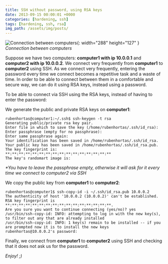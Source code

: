```yaml
---
title: SSH without password, using RSA keys
date: 2013-09-15 00:00:01 +0000
categories: [hardening, ssh]
tags: [hardening, ssh, rsa]
img_path: /assets/img/posts/
---
```

![Connection between computers](sshrsa.png){: width="288" height="127" }
_Connection between computers_

Suppose we have two computers: **computer1 with ip 10.0.0.1** and **computer2 with ip 10.0.0.2**.
We connect very frequently from **computer1** to **computer2** using SSH.
As we connect very frequently, entering the password every time we connect becomes a repetitive task and a waste of time.
In order to be able to connect between them in a comfortable and secure way, we can do it using RSA keys, instead using a password.

To be able to connect via SSH using the RSA keys, instead of having to enter the password:

We generate the public and private RSA keys on **computer1**:

```console
rubenhortas@computer1:~/.ssh$ ssh-keygen -t rsa
Generating public/private rsa key pair.
Enter file in which to save the key (/home/rubenhortas/.ssh/id_rsa):
Enter passphrase (empty for no passphrase):
Enter same passphrase again:
Your identification has been saved in /home/rubenhortas/.ssh/id_rsa.
Your public key has been saved in /home/rubenhortas/.ssh/id_rsa.pub.
The key fingerprint is:
**:**:**:**:**:**:**:**:**:**:**:**:**:**:**:**
The key's randomart image is: 
```

_*You have to leave the passphrase empty, otherwise it will ask for it every time we connect to computer2 via SSH_

We copy the public key from **computer1** to **computer2**:

```console
rubenhortas@computer1$ ssh-copy-id -i ~/.ssh/id_rsa.pub 10.0.0.2
The authenticity of host '10.0.0.2 (10.0.0.2)' can't be established.
RSA key fingerprint is **:**:**:**:**:**:**:**:**:**:**:**:**:**:**:**.
Are you sure you want to continue connecting (yes/no)? yes
/usr/bin/ssh-copy-id: INFO: attempting to log in with the new key(s), to filter out any that are already installed
/usr/bin/ssh-copy-id: INFO: 1 key(s) remain to be installed -- if you are prompted now it is to install the new keys
rubenhortas@10.0.0.2's password:
```

Finally, we connect from **computer1** to **computer2** using SSH and checking that it does not ask us for the password.

_Enjoy! ;)_